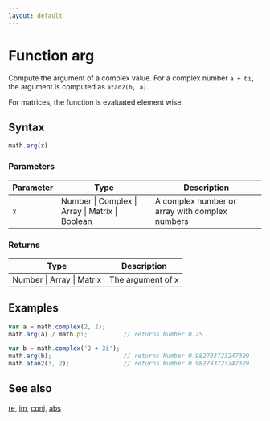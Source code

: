 ```yaml
---
layout: default
---
```


# Function arg

Compute the argument of a complex value.
For a complex number `a + bi`, the argument is computed as `atan2(b, a)`.

For matrices, the function is evaluated element wise.


## Syntax

```js
math.arg(x)
```

### Parameters

Parameter | Type | Description
--------- | ---- | -----------
`x` | Number &#124; Complex &#124; Array &#124; Matrix &#124; Boolean |  A complex number or array with complex numbers

### Returns

Type | Description
---- | -----------
Number &#124; Array &#124; Matrix | The argument of x


## Examples

```js
var a = math.complex(2, 2);
math.arg(a) / math.pi;          // returns Number 0.25

var b = math.complex('2 + 3i');
math.arg(b);                    // returns Number 0.982793723247329
math.atan2(3, 2);               // returns Number 0.982793723247329
```


## See also

[re](re.html),
[im](im.html),
[conj](conj.html),
[abs](abs.html)


<!-- Note: This file is automatically generated from source code comments. Changes made in this file will be overridden. -->
